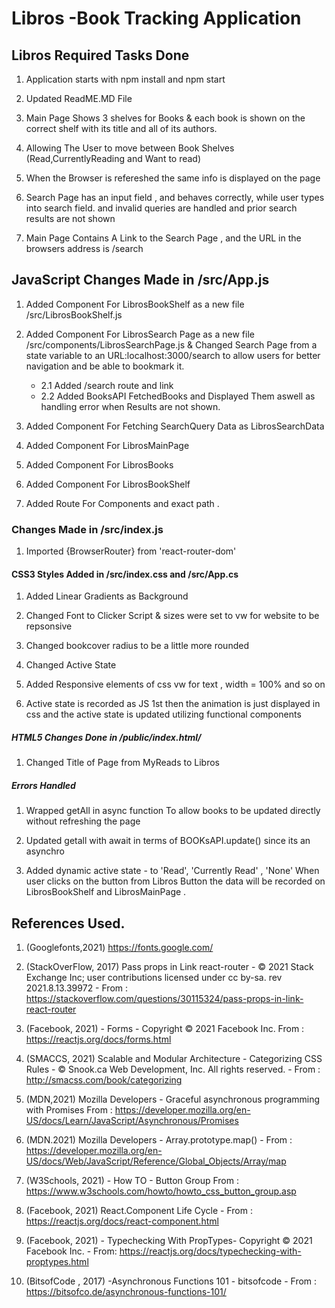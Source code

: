 # Libros -Book Tracking Application


## Libros Required Tasks Done

1. Application starts with npm install and npm start 

2. Updated ReadME.MD File 

3. Main Page Shows 3 shelves for Books
    & each book is shown on the correct shelf with its title and all of its authors.

4. Allowing The User to move between 
    Book Shelves (Read,CurrentlyReading and Want to read)

5. When the Browser is refereshed 
    the same info is displayed on the page

6. Search Page has an input field ,
    and behaves correctly, while user types into search field.
    and invalid queries are handled and prior search results are not shown 

7. Main Page Contains A Link to the Search Page , and the URL in the browsers address is /search


## JavaScript Changes Made in /src/App.js 

1. Added Component For LibrosBookShelf as a new file /src/LibrosBookShelf.js

2. Added Component For LibrosSearch Page as a new file /src/components/LibrosSearchPage.js &
Changed Search Page from a state variable to an URL:localhost:3000/search  to allow users for better navigation and be able to bookmark it.

    - 2.1 Added /search route and link
    - 2.2 Added BooksAPI FetchedBooks and Displayed Them aswell as handling error when 
    Results are not shown.

3. Added Component For Fetching SearchQuery Data as LibrosSearchData 

4. Added Component For LibrosMainPage 

5. Added Component For LibrosBooks 
   
6. Added Component For LibrosBookShelf

7. Added Route For Components and exact path .
 

### Changes Made in /src/index.js 

1. Imported {BrowserRouter} from 'react-router-dom'


#### CSS3 Styles Added in /src/index.css and /src/App.cs


1. Added Linear Gradients as Background

2. Changed Font to Clicker Script & sizes were set to vw for website to be repsonsive

3. Changed bookcover radius to be a little more rounded
   
4. Changed Active State 
   
5. Added Responsive elements of css vw for text , width = 100% and so on
   
6. Active state is recorded as JS 1st then the animation is just displayed in css and the active state is updated utilizing functional components

##### HTML5 Changes Done in /public/index.html/

1. Changed Title of Page from MyReads to Libros
 
##### Errors Handled 

1. Wrapped getAll in async function 
   To allow books to be updated directly without refreshing the page

2. Updated getall with await in terms of BOOKsAPI.update()  since its an asynchro 

3. Added dynamic active state - to 'Read', 'Currently Read' , 'None' 
When user clicks on the button 
from Libros Button the data will be recorded on LibrosBookShelf and LibrosMainPage .


## References Used.

1. (Googlefonts,2021) https://fonts.google.com/

2. (StackOverFlow, 2017) Pass props in Link react-router - © 2021 Stack Exchange Inc; user contributions licensed under cc by-sa. rev 2021.8.13.39972 - From : https://stackoverflow.com/questions/30115324/pass-props-in-link-react-router

3. (Facebook, 2021) - Forms - Copyright © 2021 Facebook Inc. From : https://reactjs.org/docs/forms.html

4. (SMACCS, 2021) Scalable and Modular Architecture  - Categorizing CSS Rules - © Snook.ca Web Development, Inc. All rights reserved. - From : http://smacss.com/book/categorizing

5. (MDN,2021) Mozilla Developers - Graceful asynchronous programming with Promises From : https://developer.mozilla.org/en-US/docs/Learn/JavaScript/Asynchronous/Promises 
   
6.  (MDN.2021) Mozilla Developers - Array.prototype.map() - From : https://developer.mozilla.org/en-US/docs/Web/JavaScript/Reference/Global_Objects/Array/map

7. (W3Schools, 2021) - How TO - Button Group From : https://www.w3schools.com/howto/howto_css_button_group.asp  

8. (Facebook, 2021) React.Component Life Cycle - From : https://reactjs.org/docs/react-component.html
   
9. (Facebook, 2021) -  Typechecking With PropTypes- Copyright © 2021 Facebook Inc. - From: https://reactjs.org/docs/typechecking-with-proptypes.html 
    
10. (BitsofCode , 2017) -Asynchronous Functions 101 - bitsofcode - From : https://bitsofco.de/asynchronous-functions-101/